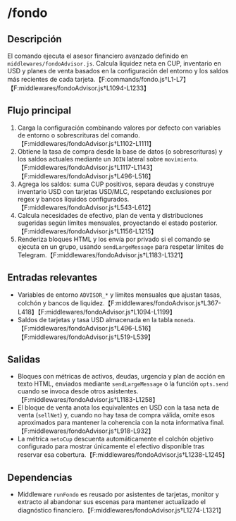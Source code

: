 # /fondo

## Descripción
El comando ejecuta el asesor financiero avanzado definido en `middlewares/fondoAdvisor.js`. Calcula liquidez neta en CUP, inventario en USD y planes de venta basados en la configuración del entorno y los saldos más recientes de cada tarjeta.【F:commands/fondo.js†L1-L7】【F:middlewares/fondoAdvisor.js†L1094-L1233】

## Flujo principal
1. Carga la configuración combinando valores por defecto con variables de entorno o sobrescrituras del comando.【F:middlewares/fondoAdvisor.js†L1102-L1111】
2. Obtiene la tasa de compra desde la base de datos (o sobrescrituras) y los saldos actuales mediante un `JOIN` lateral sobre `movimiento`.【F:middlewares/fondoAdvisor.js†L1117-L1143】【F:middlewares/fondoAdvisor.js†L496-L516】
3. Agrega los saldos: suma CUP positivos, separa deudas y construye inventario USD con tarjetas USD/MLC, respetando exclusiones por regex y bancos líquidos configurados.【F:middlewares/fondoAdvisor.js†L543-L612】
4. Calcula necesidades de efectivo, plan de venta y distribuciones sugeridas según límites mensuales, proyectando el estado posterior.【F:middlewares/fondoAdvisor.js†L1156-L1215】
5. Renderiza bloques HTML y los envía por privado si el comando se ejecuta en un grupo, usando `sendLargeMessage` para respetar límites de Telegram.【F:middlewares/fondoAdvisor.js†L1183-L1321】

## Entradas relevantes
- Variables de entorno `ADVISOR_*` y límites mensuales que ajustan tasas, colchón y bancos de liquidez.【F:middlewares/fondoAdvisor.js†L367-L418】【F:middlewares/fondoAdvisor.js†L1094-L1199】
- Saldos de tarjetas y tasa USD almacenada en la tabla `moneda`.【F:middlewares/fondoAdvisor.js†L496-L516】【F:middlewares/fondoAdvisor.js†L519-L539】

## Salidas
- Bloques con métricas de activos, deudas, urgencia y plan de acción en texto HTML, enviados mediante `sendLargeMessage` o la función `opts.send` cuando se invoca desde otros asistentes.【F:middlewares/fondoAdvisor.js†L1183-L1258】
- El bloque de venta anota los equivalentes en USD con la tasa neta de venta (`sellNet`) y, cuando no hay tasa de compra válida, omite esos aproximados para mantener la coherencia con la nota informativa final.【F:middlewares/fondoAdvisor.js†L918-L932】
- La métrica `netoCup` descuenta automáticamente el colchón objetivo configurado para mostrar únicamente el efectivo disponible tras reservar esa cobertura.【F:middlewares/fondoAdvisor.js†L1238-L1245】

## Dependencias
- Middleware `runFondo` es reusado por asistentes de tarjetas, monitor y extracto al abandonar sus escenas para mantener actualizado el diagnóstico financiero.【F:middlewares/fondoAdvisor.js†L1274-L1321】
